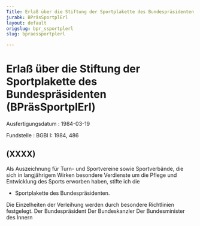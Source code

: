 ```yaml
---
Title: Erlaß über die Stiftung der Sportplakette des Bundespräsidenten
jurabk: BPräsSportplErl
layout: default
origslug: bpr_ssportplerl
slug: bpraessportplerl

---
```


# Erlaß über die Stiftung der Sportplakette des Bundespräsidenten (BPräsSportplErl)

Ausfertigungsdatum
:   1984-03-19

Fundstelle
:   BGBl I: 1984, 486

## (XXXX)

Als Auszeichnung für Turn- und Sportvereine sowie Sportverbände, die
sich in langjährigem Wirken besondere Verdienste um die Pflege und
Entwicklung des Sports erworben haben, stifte ich die

*   Sportplakette des Bundespräsidenten.



Die Einzelheiten der Verleihung werden durch besondere Richtlinien
festgelegt.
Der Bundespräsident
Der Bundeskanzler
Der Bundesminister des Innern

